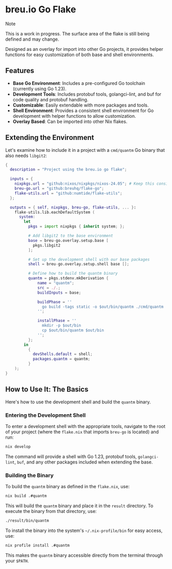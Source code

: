 # breu.io Go Flake

> [!NOTE]
> This is a work in progress. The surface area of the flake is still being defined and may change.

Designed as an overlay for import into other Go projects, it provides helper functions for easy customization of both base and shell environments.

## Features

*   **Base Go Environment**: Includes a pre-configured Go toolchain (currently using Go 1.23).
*   **Development Tools**: Includes protobuf tools, golangci-lint, and buf for code quality and protobuf handling.
*   **Customizable**: Easily extendable with more packages and tools.
*   **Shell Environment**: Provides a consistent shell environment for Go development with helper functions to allow customization.
*   **Overlay Based**: Can be imported into other Nix flakes.

## Extending the Environment

Let's examine how to include it in a project with a `cmd/quantm` Go binary that also needs `libgit2`:

```nix
{
  description = "Project using the breu.io go flake";

  inputs = {
    nixpkgs.url = "github:nixos/nixpkgs/nixos-24.05"; # Keep this consistent with the breu.io flake
    breu-go.url = "github:breuhq/flake-go";
    flake-utils.url = "github:numtide/flake-utils";
  };

  outputs = { self, nixpkgs, breu-go, flake-utils, ... }:
    flake-utils.lib.eachDefaultSystem (
      system:
        let
          pkgs = import nixpkgs { inherit system; };

          # Add libgit2 to the base environment
          base = breu-go.overlay.setup.base [
            pkgs.libgit2
          ];

          # Set up the development shell with our base packages
          shell = breu-go.overlay.setup.shell base [];

          # Define how to build the quantm binary
          quantm = pkgs.stdenv.mkDerivation {
              name = "quantm";
              src = ./.;
              buildInputs = base;

              buildPhase = ''
                go build -tags static -o $out/bin/quantm ./cmd/quantm
              '';

              installPhase = ''
                mkdir -p $out/bin
                cp $out/bin/quantm $out/bin
              '';
          };
        in
          {
            devShells.default = shell;
            packages.quantm = quantm;
          }
    );
}
```

## How to Use It: The Basics

Here's how to use the development shell and build the `quantm` binary.

### Entering the Development Shell

To enter a development shell with the appropriate tools, navigate to the root of your project (where the `flake.nix` that imports `breu-go` is located) and run:

```bash
nix develop
```

The command will provide a shell with Go 1.23, protobuf tools, `golangci-lint`, `buf`, and any other packages included when extending the base.

### Building the Binary

To build the `quantm` binary as defined in the `flake.nix`, use:

```bash
nix build .#quantm
```

This will build the `quantm` binary and place it in the `result` directory. To execute the binary from that directory, use:

```bash
./result/bin/quantm
```

To install the binary into the system's `~/.nix-profile/bin` for easy access, use:

```bash
nix profile install .#quantm
```

This makes the `quantm` binary accessible directly from the terminal through your `$PATH`.
```
